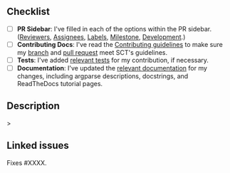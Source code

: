 ## Checklist

<!-- Hi, and thank you for submitting a Pull Request! Please make sure to check the boxes below before submitting. -->

- [ ] **PR Sidebar**: I've filled in each of the options within the PR sidebar. ([Reviewers](https://github.com/spinalcordtoolbox/spinalcordtoolbox/wiki/Contributing:-Submitting-changes-to-SCT-(Opening-a-Pull-Request)#231-reviewers), [Assignees](https://github.com/spinalcordtoolbox/spinalcordtoolbox/wiki/Contributing:-Submitting-changes-to-SCT-(Opening-a-Pull-Request)#232-assignees), [Labels](https://github.com/spinalcordtoolbox/spinalcordtoolbox/wiki/Contributing:-Submitting-changes-to-SCT-(Opening-a-Pull-Request)#233-labels), [Milestone](https://github.com/spinalcordtoolbox/spinalcordtoolbox/wiki/Contributing:-Submitting-changes-to-SCT-(Opening-a-Pull-Request)#234-milestone), [Development](https://github.com/spinalcordtoolbox/spinalcordtoolbox/wiki/Contributing:-Submitting-changes-to-SCT-(Opening-a-Pull-Request)#235-development).)
- [ ] **Contributing Docs**: I've read the [Contributing guidelines](https://github.com/spinalcordtoolbox/spinalcordtoolbox/wiki/Contributing:-Submitting-changes-to-SCT-(Opening-a-Pull-Request)) to make sure my [branch](https://github.com/spinalcordtoolbox/spinalcordtoolbox/wiki/Contributing%3A-Submitting-changes-to-SCT-(Opening-a-Pull-Request)#part-1-branches) and [pull request](https://github.com/spinalcordtoolbox/spinalcordtoolbox/wiki/Contributing%3A-Submitting-changes-to-SCT-(Opening-a-Pull-Request)#part-2-pull-requests) meet SCT's guidelines.
- [ ] **Tests**: I've added [relevant tests](https://github.com/spinalcordtoolbox/spinalcordtoolbox/wiki/Testing) for my contribution, if necessary.
- [ ] **Documentation**: I've updated the [relevant documentation](https://github.com/spinalcordtoolbox/spinalcordtoolbox/wiki/Documentation) for my changes, including argparse descriptions, docstrings, and ReadTheDocs tutorial pages.

## Description

<!-- Replace this comment with a description that follows https://github.com/spinalcordtoolbox/spinalcordtoolbox/wiki/Contributing:-Submitting-changes-to-SCT-(Opening-a-Pull-Request)#22-writing-a-good-description -->>

## Linked issues

Fixes #XXXX.  <!-- Replace #XXXX with the issue # that your PR will fix. -->
